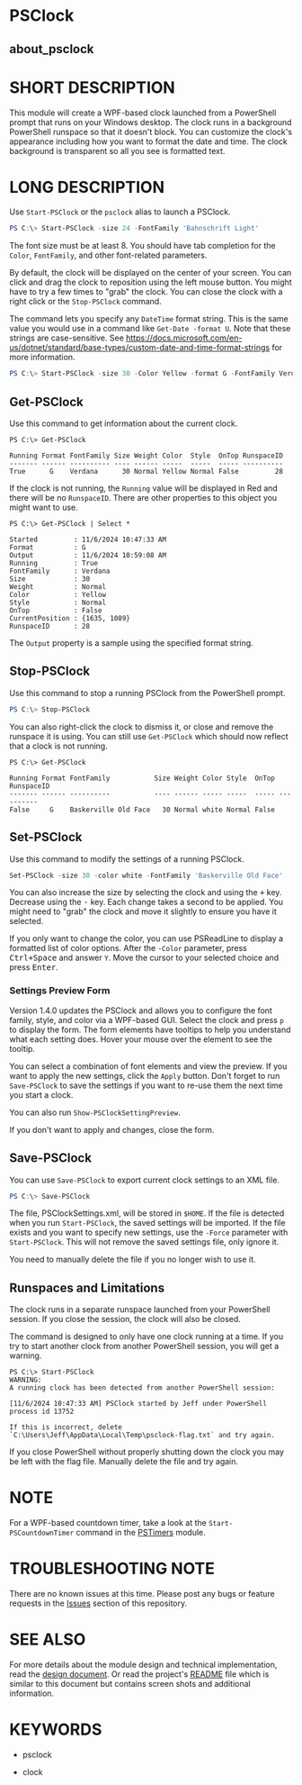 # PSClock

## about_psclock

# SHORT DESCRIPTION

This module will create a WPF-based clock launched from a PowerShell prompt that runs on your Windows desktop. The clock runs in a background PowerShell runspace so that it doesn't block. You can customize the clock's appearance including how you want to format the date and time. The clock background is transparent so all you see is formatted text.

# LONG DESCRIPTION

Use `Start-PSClock` or the `psclock` alias to launch a PSClock.

```powershell
PS C:\> Start-PSClock -size 24 -FontFamily 'Bahnschrift Light'
```

The font size must be at least 8. You should have tab completion for the `Color`, `FontFamily`, and other font-related parameters.

By default, the clock will be displayed on the center of your screen. You can click and drag the clock to reposition using the left mouse button. You might have to try a few times to "grab" the clock. You can close the clock with a right click or the `Stop-PSClock` command.

The command lets you specify any `DateTime` format string. This is the same value you would use in a command like `Get-Date -format U`. Note that these strings are case-sensitive. See https://docs.microsoft.com/en-us/dotnet/standard/base-types/custom-date-and-time-format-strings for more information.

```powershell
PS C:\> Start-PSClock -size 30 -Color Yellow -format G -FontFamily Verdana
```

## Get-PSClock

Use this command to get information about the current clock.

```dos
PS C:\> Get-PSClock

Running Format FontFamily Size Weight Color  Style  OnTop RunspaceID
------- ------ ---------- ---- ------ -----  -----  ----- ----------
True      G    Verdana      30 Normal Yellow Normal False         28
```

If the clock is not running, the `Running` value will be displayed in Red and there will be no `RunspaceID`. There are other properties to this object you might want to use.

```dos
PS C:\> Get-PSClock | Select *

Started         : 11/6/2024 10:47:33 AM
Format          : G
Output          : 11/6/2024 10:59:08 AM
Running         : True
FontFamily      : Verdana
Size            : 30
Weight          : Normal
Color           : Yellow
Style           : Normal
OnTop           : False
CurrentPosition : {1635, 1089}
RunspaceID      : 28
```

The `Output` property is a sample using the specified format string.

## Stop-PSClock

Use this command to stop a running PSClock from the PowerShell prompt.

```powershell
PS C:\> Stop-PSClock
```

You can also right-click the clock to dismiss it, or close and remove the runspace it is using. You can still use `Get-PSClock` which should now reflect that a clock is not running.

```dos
PS C:\> Get-PSClock

Running Format FontFamily           Size Weight Color Style  OnTop RunspaceID
------- ------ ----------           ---- ------ ----- -----  ----- ----------
False     G    Baskerville Old Face   30 Normal white Normal False
```

## Set-PSClock

Use this command to modify the settings of a running PSClock.

```powershell
Set-PSClock -size 30 -color white -FontFamily 'Baskerville Old Face'
```
You can also increase the size by selecting the clock and using the <kbd>+</kbd> key. Decrease using the <kbd>-</kbd> key. Each change takes a second to be applied. You might need to "grab" the clock and move it slightly to ensure you have it selected.

If you only want to change the color, you can use PSReadLine to display a formatted list of color options. After the `-Color` parameter, press <kbd>Ctrl+Space</kbd> and answer `Y`. Move the cursor to your selected choice and press <kbd>Enter</kbd>.

### Settings Preview Form

Version 1.4.0 updates the PSClock and allows you to configure the font family, style, and color via a WPF-based GUI. Select the clock and press `p` to display the form. The form elements have tooltips to help you understand what each setting does. Hover your mouse over the element to see the tooltip.

You can select a combination of font elements and view the preview. If you want to apply the new settings, click the `Apply` button. Don't forget to run `Save-PSClock` to save the settings if you want to re-use them the next time you start a clock.

You can also run `Show-PSClockSettingPreview`.

If you don't want to apply and changes, close the form.

## Save-PSClock

You can use `Save-PSClock` to export current clock settings to an XML file.

```powershell
PS C:\> Save-PSClock
```

The file, PSClockSettings.xml, will be stored in `$HOME`. If the file is detected when you run `Start-PSClock`, the saved settings will be imported. If the file exists and you want to specify new settings, use the `-Force` parameter with `Start-PSClock`. This will not remove the saved settings file, only ignore it.

You need to manually delete the file if you no longer wish to use it.

## Runspaces and Limitations

The clock runs in a separate runspace launched from your PowerShell session. If you close the session, the clock will also be closed.

The command is designed to only have one clock running at a time. If you try to start another clock from another PowerShell session, you will get a warning.

```dos
PS C:\> Start-PSClock
WARNING:
A running clock has been detected from another PowerShell session:

[11/6/2024 10:47:33 AM] PSClock started by Jeff under PowerShell process id 13752

If this is incorrect, delete `C:\Users\Jeff\AppData\Local\Temp\psclock-flag.txt` and try again.
```

If you close PowerShell without properly shutting down the clock you may be left with the flag file. Manually delete the file and try again.

# NOTE

For a WPF-based countdown timer, take a look at the `Start-PSCountdownTimer` command in the [PSTimers](https://github.com/jdhitsolutions/PSTimers) module.

# TROUBLESHOOTING NOTE

There are no known issues at this time. Please post any bugs or feature requests in the [Issues](https://github.com/jdhitsolutions/PSClock/issues) section of this repository.

# SEE ALSO

For more details about the module design and technical implementation, read the [design document](https://github.com/jdhitsolutions/PSClock/blob/main/Design.md). Or read the project's [README](https://github.com/jdhitsolutions/PSClock/blob/main/README.md) file which is similar to this document but contains screen shots and additional information.

# KEYWORDS

- psclock

- clock

